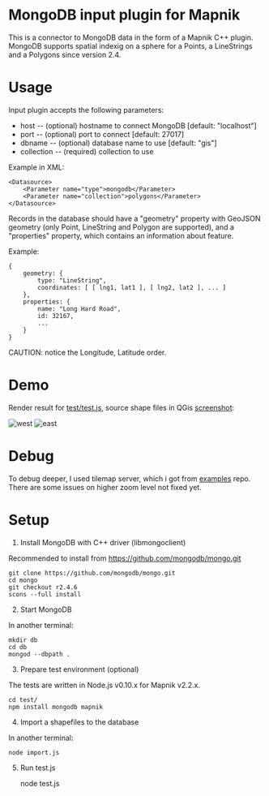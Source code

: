 # MongoDB input plugin for Mapnik

This is a connector to MongoDB data in the form of a Mapnik C++ plugin.
MongoDB supports spatial indexig on a sphere for a Points, a LineStrings and a Polygons since version 2.4.

# Usage

Input plugin accepts the following parameters:
 * host -- (optional) hostname to connect MongoDB [default: "localhost"]
 * port -- (optional) port to connect [default: 27017]
 * dbname -- (optional) database name to use [default: "gis"]
 * collection -- (required) collection to use

Example in XML:

    <Datasource>
        <Parameter name="type">mongodb</Parameter>
        <Parameter name="collection">polygons</Parameter>
    </Datasource>
    
Records in the database should have a "geometry" property with GeoJSON geometry (only Point, LineString and Polygon are supported), and a "properties" property, which contains an information about feature.

Example:

    {
        geometry: {
            type: "LineString",
            coordinates: [ [ lng1, lat1 ], [ lng2, lat2 ], ... ]
        },
        properties: {
            name: "Long Hard Road",
            id: 32167,
            ...
        }
    }
    
CAUTION: notice the Longitude, Latitude order.

# Demo

Render result for [test/test.js](https://github.com/hamer/mapnik-mongo/blob/master/test/test.js), source shape files in QGis [screenshot](https://raw.github.com/hamer/mapnik-mongo/master/test/qgis_shp_screenshot.png):

![west](https://raw.github.com/hamer/mapnik-mongo/master/test/1.png)
![east](https://raw.github.com/hamer/mapnik-mongo/master/test/2.png)

# Debug

To debug deeper, I used tilemap server, which i got from [examples](https://github.com/mapnik/node-mapnik-sample-code) repo. There are some issues on higher zoom level not fixed yet.


# Setup

1) Install MongoDB with C++ driver (libmongoclient)

Recommended to install from https://github.com/mongodb/mongo.git

    git clone https://github.com/mongodb/mongo.git
    cd mongo
    git checkout r2.4.6
    scons --full install

2) Start MongoDB

In another terminal:

    mkdir db
    cd db
    mongod --dbpath .

3) Prepare test environment (optional)

The tests are written in Node.js v0.10.x for Mapnik v2.2.x.

    cd test/
    npm install mongodb mapnik

4) Import a shapefiles to the database

In another terminal:

    node import.js

5) Run test.js

    node test.js
